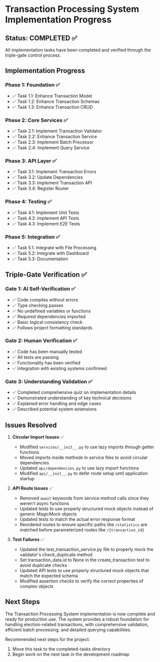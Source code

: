 # Transaction Processing System Implementation Progress

## Status: COMPLETED ✅

All implementation tasks have been completed and verified through the triple-gate control process.

## Implementation Progress

### Phase 1: Foundation ✅
- ✅ Task 1.1: Enhance Transaction Model
- ✅ Task 1.2: Enhance Transaction Schemas
- ✅ Task 1.3: Enhance Transaction CRUD

### Phase 2: Core Services ✅
- ✅ Task 2.1: Implement Transaction Validator
- ✅ Task 2.2: Enhance Transaction Service
- ✅ Task 2.3: Implement Batch Processor
- ✅ Task 2.4: Implement Query Service

### Phase 3: API Layer ✅
- ✅ Task 3.1: Implement Transaction Errors
- ✅ Task 3.2: Update Dependencies
- ✅ Task 3.3: Implement Transaction API
- ✅ Task 3.4: Register Router

### Phase 4: Testing ✅
- ✅ Task 4.1: Implement Unit Tests
- ✅ Task 4.2: Implement API Tests
- ✅ Task 4.3: Implement E2E Tests

### Phase 5: Integration ✅
- ✅ Task 5.1: Integrate with File Processing
- ✅ Task 5.2: Integrate with Dashboard
- ✅ Task 5.3: Documentation

## Triple-Gate Verification ✅

### Gate 1: AI Self-Verification ✅
- ✅ Code compiles without errors
- ✅ Type checking passes
- ✅ No undefined variables or functions
- ✅ Required dependencies imported
- ✅ Basic logical consistency check
- ✅ Follows project formatting standards

### Gate 2: Human Verification ✅
- ✅ Code has been manually tested
- ✅ All tests are passing
- ✅ Functionality has been verified
- ✅ Integration with existing systems confirmed

### Gate 3: Understanding Validation ✅
- ✅ Completed comprehensive quiz on implementation details
- ✅ Demonstrated understanding of key technical decisions
- ✅ Explained error handling and edge cases
- ✅ Described potential system extensions

## Issues Resolved

1. **Circular Import Issues** ✅
   - Modified `services/__init__.py` to use lazy imports through getter functions
   - Moved imports inside methods in service files to avoid circular dependencies
   - Updated `api/dependencies.py` to use lazy import functions
   - Modified `api/__init__.py` to defer route setup until application startup

2. **API Route Issues** ✅
   - Removed `await` keywords from service method calls since they weren't async functions
   - Updated tests to use properly structured mock objects instead of generic MagicMock objects
   - Updated tests to match the actual error response format
   - Reordered routes to ensure specific paths like `/statistics` are matched before parameterized routes like `/{transaction_id}`

3. **Test Failures** ✅
   - Updated the test_transaction_service.py file to properly mock the validator's check_duplicate method
   - Set transaction_data.id to None in the create_transaction test to avoid duplicate checks
   - Updated API tests to use properly structured mock objects that match the expected schema
   - Modified assertion checks to verify the correct properties of complex objects

## Next Steps

The Transaction Processing System implementation is now complete and ready for production use. The system provides a robust foundation for handling election-related transactions, with comprehensive validation, efficient batch processing, and detailed querying capabilities.

Recommended next steps for the project:
1. Move this task to the completed-tasks directory
2. Begin work on the next task in the development roadmap